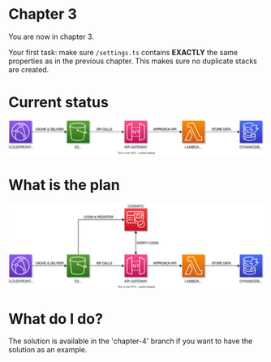 # Chapter 3

You are now in chapter 3.

Your first task: make sure `/settings.ts` contains **EXACTLY** the same
properties as in the previous chapter. This makes sure no duplicate stacks
are created.

# Current status

![chapter2](./img/chapter-2.drawio.svg)

# What is the plan

![chapter3](./img/chapter-3.drawio.svg)

# What do I do?

The solution is available in the 'chapter-4' branch if you want to have the solution as an example.